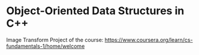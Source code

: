# Object-Oriented Data Structures in C++

Image Transform Project of the course: https://www.coursera.org/learn/cs-fundamentals-1/home/welcome
